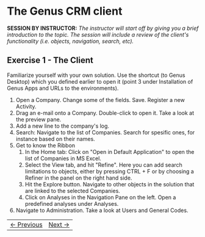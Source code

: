 # The Genus CRM client
**SESSION BY INSTRUCTOR:** *The instructor will start off by giving you a brief introduction to the topic. The session will include a review of the client's functionality (i.e. objects, navigation, search, etc).*

## Exercise 1 - The Client
Familiarize yourself with your own solution. Use the shortcut (to Genus Desktop) which you defined earlier to open it (point 3 under Installation of Genus Apps and URLs to the environments).

1. Open a Company. Change some of the fields. Save. Register a new Activity.
2. Drag an e-mail onto a Company. Double-click to open it. Take a look at the preview pane.
3. Add a new line to the company's log.
4. Search: Navigate to the list of Companies. Search for spesific ones, for instance based on their names.
5. Get to know the Ribbon
   1. In the Home tab: Click on "Open in Default Application" to open the list of Companies in MS Excel.
   2. Select the View tab, and hit "Refine". Here you can add search limitations to objects, either by pressing CTRL + F or by choosing a Refiner in the panel on the right hand side.
   3. Hit the Explore button. Navigate to other objects in the solution that are linked to the selected Companies.
   4. Click on Analyses in the Navigation Pane on the left. Open a predefined analyses under Analyses.
6. Navigate to Administration. Take a look at Users and General Codes.

<table>
   <tr><td><a href="casedescription-genus-crm.md"><- Previous</a></td><td align="right"><a href="exercise-02-1.md">Next -></a></td></tr>
</table>
